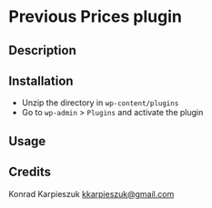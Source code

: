 # Previous Prices plugin

## Description



## Installation

- Unzip the directory in `wp-content/plugins`
- Go to `wp-admin` > `Plugins` and activate the plugin

## Usage



## Credits

Konrad Karpieszuk <kkarpieszuk@gmail.com>

